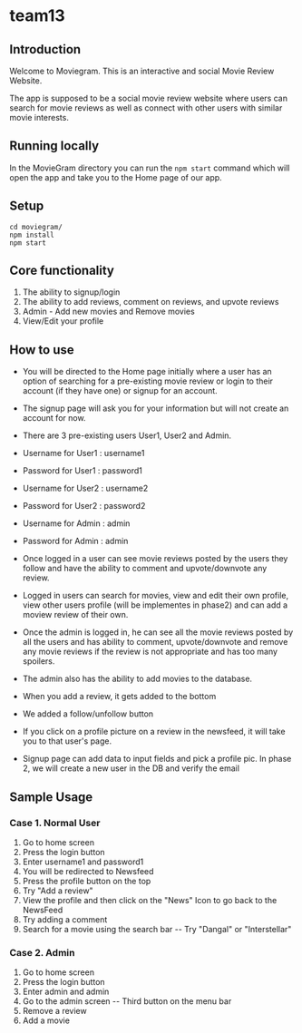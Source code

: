 # team13

## Introduction
Welcome to Moviegram. This is an interactive and social Movie Review Website.

The app is supposed to be a social movie review website where users can search for movie reviews as well as connect with other users with similar movie interests. 

## Running locally
In the MovieGram directory you can run the `npm start` command which will open the app and take you to the Home page of our app. 

## Setup
```
cd moviegram/
npm install
npm start
```
## Core functionality
1. The ability to signup/login
2. The ability to add reviews, comment on reviews, and upvote reviews
3. Admin - Add new movies and Remove movies
4. View/Edit your profile

## How to use
* You will be directed to the Home page initially where a user has an option of searching for a pre-existing movie review or login to their account (if they have one) or signup for an account. 
* The signup page will ask you for your information but will not create an account for now.
* There are 3 pre-existing users User1, User2 and Admin.
* Username for User1 : username1
* Password for User1 : password1
* Username for User2 : username2
* Password for User2 : password2
* Username for Admin : admin
* Password for Admin : admin

* Once logged in a user can see movie reviews posted by the users they follow and have the ability to comment and upvote/downvote any review.
* Logged in users can search for movies, view and edit their own profile, view other users profile (will be implementes in phase2) and can add a moview review of their own.

* Once the admin is logged in, he can see all the movie reviews posted by all the users and has ability to comment, upvote/downvote and remove any movie reviews if the review is not appropriate and has too many spoilers.
* The admin also has the ability to add movies to the database.
* When you add a review, it gets added to the bottom
* We added a follow/unfollow button
* If you click on a profile picture on a review in the newsfeed, it will take you to that user's page.
* Signup page can add data to input fields and pick a profile pic. In phase 2, we will create a new user in the DB and verify the email
## Sample Usage
### Case 1. Normal User
1. Go to home screen
2. Press the login button
3. Enter username1 and password1
4. You will be redirected to Newsfeed
5. Press the profile button on the top
6. Try "Add a review"
7. View the profile and then click on the "News" Icon to go back to the NewsFeed
8. Try adding a comment
9. Search for a movie using the search bar -- Try "Dangal" or "Interstellar"
### Case 2. Admin
1. Go to home screen
2. Press the login button
3. Enter admin and admin
4. Go to the admin screen -- Third button on the menu bar
5. Remove a review
6. Add a movie

